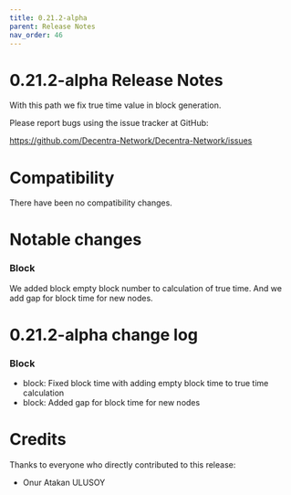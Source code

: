 ```yaml
---
title: 0.21.2-alpha
parent: Release Notes
nav_order: 46
---
```


# 0.21.2-alpha Release Notes

With this path we fix true time value in block generation.

Please report bugs using the issue tracker at GitHub:

<https://github.com/Decentra-Network/Decentra-Network/issues>

# Compatibility

There have been no compatibility changes.

# Notable changes

### Block

We added block empty block number to calculation of true time. And we add gap for block time for new nodes.

# 0.21.2-alpha change log

### Block

- block: Fixed block time with adding empty block time to true time calculation
- block: Added gap for block time for new nodes

# Credits

Thanks to everyone who directly contributed to this release:

- Onur Atakan ULUSOY
